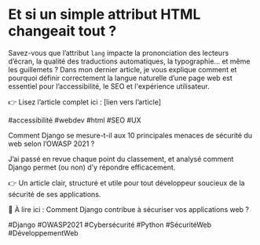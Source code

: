 # Et si un simple attribut HTML changeait tout ?
Savez-vous que l’attribut `lang` impacte la prononciation des lecteurs d’écran, la qualité des traductions automatiques, la typographie… et même les guillemets ?
Dans mon dernier article, je vous explique comment et pourquoi définir correctement la langue naturelle d’une page web est essentiel pour l’accessibilité, le SEO et l'expérience utilisateur.

👉 Lisez l’article complet ici : [lien vers l’article]

#accessibilité #webdev #html #SEO #UX


Comment Django se mesure-t-il aux 10 principales menaces de sécurité du web selon l’OWASP 2021 ?

J’ai passé en revue chaque point du classement, et analysé comment Django permet (ou non) d’y répondre efficacement.

👉 Un article clair, structuré et utile pour tout développeur soucieux de la sécurité de ses applications.

📖 À lire ici : Comment Django contribue à sécuriser vos applications web ?

#Django #OWASP2021 #Cybersécurité #Python #SécuritéWeb #DéveloppementWeb

